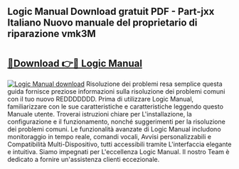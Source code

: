 ## Logic Manual Download gratuit PDF - Part-jxx Italiano Nuovo manuale del proprietario di riparazione vmk3M

# <h2><a href="http://dfet0zx.blite.top/?on=Logic+Manual">🔗Download 👉🔴 Logic Manual</a></h2>

[![Logic Manual download](https://i.imgur.com/lujVjoI.png)](http://dfet0zx.blite.top/?on=Logic+Manual)
Risoluzione dei problemi resa semplice questa guida fornisce preziose informazioni sulla risoluzione dei problemi comuni con il tuo nuovo REDDDDDDD. Prima di utilizzare Logic Manual, familiarizzare con le sue caratteristiche e caratteristiche leggendo questo Manuale utente. Troverai istruzioni chiare per L'installazione, la configurazione e il funzionamento, nonché suggerimenti per la risoluzione dei problemi comuni. Le funzionalità avanzate di Logic Manual includono monitoraggio in tempo reale, comandi vocali, Avvisi personalizzabili e Compatibilità Multi-Dispositivo, tutti accessibili tramite L'interfaccia elegante e intuitiva. Siamo impegnati per L'eccellenza Logic Manual. Il nostro Team è dedicato a fornire un'assistenza clienti eccezionale.

